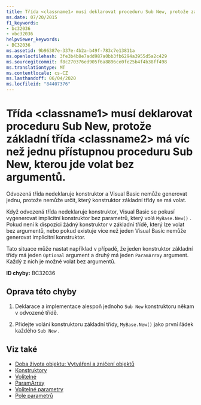 ```yaml
---
title: Třída <classname1> musí deklarovat proceduru Sub New, protože základní třída <classname2> má víc než jednu přístupnou proceduru Sub New, kterou jde volat bez argumentů.
ms.date: 07/20/2015
f1_keywords:
- bc32036
- vbc32036
helpviewer_keywords:
- BC32036
ms.assetid: 9b96387e-337e-4b2a-b49f-783c7e13811a
ms.openlocfilehash: 3fe3b4b8e7add987a0bb3fb6294a3955d5a2c429
ms.sourcegitcommit: f8c270376ed905f6a8896ce0fe25b4f4b38ff498
ms.translationtype: MT
ms.contentlocale: cs-CZ
ms.lasthandoff: 06/04/2020
ms.locfileid: "84407376"
---
```

# <a name="class-classname1-must-declare-a-sub-new-because-its-base-class-classname2-has-more-than-one-accessible-sub-new-that-can-be-called-with-no-arguments"></a>Třída \<classname1> musí deklarovat proceduru Sub New, protože základní třída \<classname2> má víc než jednu přístupnou proceduru Sub New, kterou jde volat bez argumentů.
Odvozená třída nedeklaruje konstruktor a Visual Basic nemůže generovat jednu, protože nemůže určit, který konstruktor základní třídy se má volat.  
  
 Když odvozená třída nedeklaruje konstruktor, Visual Basic se pokusí vygenerovat implicitní konstruktor bez parametrů, který volá `MyBase.New()` . Pokud není k dispozici žádný konstruktor v základní třídě, který lze volat bez argumentů, nebo pokud existuje více než jeden Visual Basic nemůže generovat implicitní konstruktor.  
  
 Tato situace může nastat například v případě, že jeden konstruktor základní třídy má jeden `Optional` argument a druhý má jeden `ParamArray` argument. Každý z nich je možné volat bez argumentů.  
  
 **ID chyby:** BC32036  
  
## <a name="to-correct-this-error"></a>Oprava této chyby  
  
1. Deklarace a implementace alespoň jednoho `Sub New` konstruktoru někam v odvozené třídě.  
  
2. Přidejte volání konstruktoru základní třídy, `MyBase.New()` jako první řádek každého `Sub New` .  
  
## <a name="see-also"></a>Viz také

- [Doba života objektu: Vytváření a zničení objektů](../programming-guide/language-features/objects-and-classes/object-lifetime-how-objects-are-created-and-destroyed.md)
- [Konstruktory](../programming-guide/concepts/object-oriented-programming.md#constructors)
- [Volitelné](../language-reference/modifiers/optional.md)
- [ParamArray](../language-reference/modifiers/paramarray.md)
- [Volitelné parametry](../programming-guide/language-features/procedures/optional-parameters.md)
- [Pole parametrů](../programming-guide/language-features/procedures/parameter-arrays.md)

